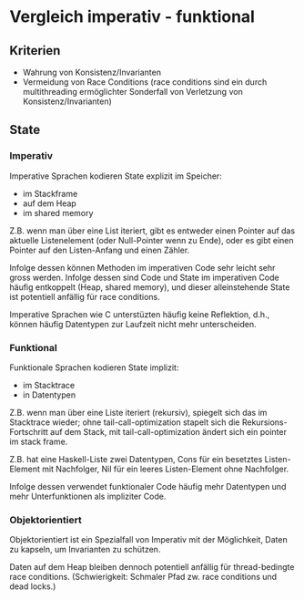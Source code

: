 # Vergleich imperativ - funktional

## Kriterien

- Wahrung von Konsistenz/Invarianten
- Vermeidung von Race Conditions (race conditions sind ein durch multithreading ermöglichter Sonderfall von Verletzung von Konsistenz/Invarianten)

## State

### Imperativ

Imperative Sprachen kodieren State explizit im Speicher:
- im Stackframe
- auf dem Heap
- im shared memory

Z.B. wenn man über eine List iteriert, gibt es entweder einen Pointer auf das aktuelle Listenelement (oder Null-Pointer wenn zu Ende), oder es gibt einen Pointer auf den Listen-Anfang und einen Zähler.

Infolge dessen können Methoden im imperativen Code sehr leicht sehr gross werden.
Infolge dessen sind Code und State im imperativen Code häufig entkoppelt (Heap, shared memory), und dieser alleinstehende State ist potentiell anfällig für race conditions.

Imperative Sprachen wie C unterstüzten häufig keine Reflektion, d.h., können häufig Datentypen zur Laufzeit nicht mehr unterscheiden.

### Funktional

Funktionale Sprachen kodieren State implizit:
- im Stacktrace
- in Datentypen

Z.B. wenn man über eine Liste iteriert (rekursiv), spiegelt sich das im Stacktrace wieder; ohne tail-call-optimization stapelt sich die Rekursions-Fortschritt auf dem Stack, mit tail-call-optimization ändert sich ein pointer im stack frame.

Z.B. hat eine Haskell-Liste zwei Datentypen, Cons für ein besetztes Listen-Element mit Nachfolger, Nil für ein leeres Listen-Element ohne Nachfolger.

Infolge dessen verwendet funktionaler Code häufig mehr Datentypen und mehr Unterfunktionen als impliziter Code.

### Objektorientiert

Objektorientiert ist ein Spezialfall von Imperativ mit der Möglichkeit, Daten zu kapseln, um Invarianten zu schützen.

Daten auf dem Heap bleiben dennoch potentiell anfällig für thread-bedingte race conditions. (Schwierigkeit: Schmaler Pfad zw. race conditions und dead locks.)
